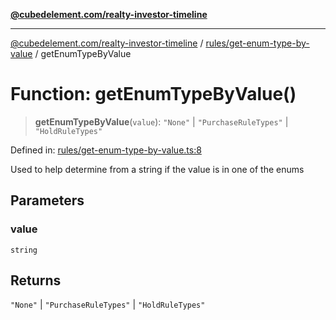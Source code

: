 [**@cubedelement.com/realty-investor-timeline**](../../../index.md)

---

[@cubedelement.com/realty-investor-timeline](../../../modules.md) / [rules/get-enum-type-by-value](../index.md) / getEnumTypeByValue

# Function: getEnumTypeByValue()

> **getEnumTypeByValue**(`value`): `"None"` \| `"PurchaseRuleTypes"` \| `"HoldRuleTypes"`

Defined in: [rules/get-enum-type-by-value.ts:8](https://github.com/kvernon/realty-investor-timeline/blob/cec7f590aef4aded8ee94008f5b37aa0db4daadd/src/rules/get-enum-type-by-value.ts#L8)

Used to help determine from a string if the value is in one of the enums

## Parameters

### value

`string`

## Returns

`"None"` \| `"PurchaseRuleTypes"` \| `"HoldRuleTypes"`
